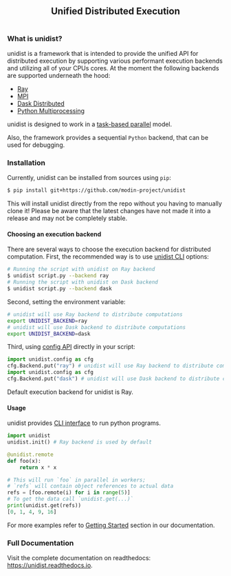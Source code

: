 <h2 align="center">Unified Distributed Execution</h2>

<p align="center">
<a href="https://unidist.readthedocs.io/en/latest/?badge=latest"><img alt="" src="https://readthedocs.org/projects/unidist/badge/?version=latest" align="center"></a>
</p>

### What is unidist?

unidist is a framework that is intended to provide the unified API for distributed execution by supporting various performant execution backends and utilizing all of your CPUs cores. At the moment the following backends
are supported underneath the hood:

* [Ray](https://docs.ray.io/en/master/index.html)
* [MPI](https://www.mpi-forum.org/)
* [Dask Distributed](https://distributed.dask.org/en/latest/)
* [Python Multiprocessing](https://docs.python.org/3/library/multiprocessing.html)

unidist is designed to work in a [task-based parallel](https://en.wikipedia.org/wiki/Task_parallelism) model.

Also, the framework provides a sequential ``Python`` backend, that can be used for debugging.

### Installation

Currently, unidist can be installed from sources using ``pip``:

```bash
$ pip install git+https://github.com/modin-project/unidist
```

This will install unidist directly from the repo without you having to manually clone it! Please be aware that the latest changes have not made it into a release and may not be completely stable.

#### Choosing an execution backend

There are several ways to choose the execution backend for distributed computation.
First, the recommended way is to use
[unidist CLI](https://unidist.readthedocs.io/en/latest/using_cli.html) options:

```bash
# Running the script with unidist on Ray backend
$ unidist script.py --backend ray
# Running the script with unidist on Dask backend
$ unidist script.py --backend dask
```

Second, setting the environment variable:

```bash
# unidist will use Ray backend to distribute computations
export UNIDIST_BACKEND=ray
# unidist will use Dask backend to distribute computations
export UNIDIST_BACKEND=dask
```

Third, using [config API](https://unidist.readthedocs.io/en/latest/flow/unidist/config.html) directly in your script:

```python
import unidist.config as cfg
cfg.Backend.put("ray") # unidist will use Ray backend to distribute computations
import unidist.config as cfg
cfg.Backend.put("dask") # unidist will use Dask backend to distribute computations
```

Default execution backend for unidist is Ray.

#### Usage

unidist provides [CLI interface](https://unidist.readthedocs.io/en/latest/using_cli.html) to run python programs.

```python
import unidist
unidist.init() # Ray backend is used by default

@unidist.remote
def foo(x):
    return x * x

# This will run `foo` in parallel in workers;
# `refs` will contain object references to actual data
refs = [foo.remote(i) for i in range(5)]
# To get the data call `unidist.get(...)`
print(unidist.get(refs))
[0, 1, 4, 9, 16]
```

For more examples refer to [Getting Started](https://unidist.readthedocs.io/en/latest/getting_started.html) section
in our documentation.

### Full Documentation

Visit the complete documentation on readthedocs: https://unidist.readthedocs.io.
